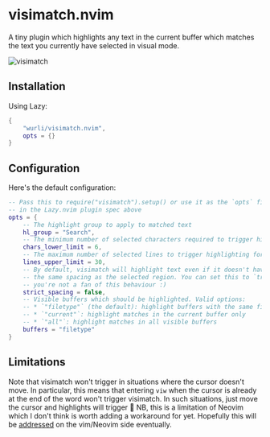 # visimatch.nvim

A tiny plugin which highlights any text in the current buffer which matches
the text you currently have selected in visual mode.

![visimatch](https://github.com/user-attachments/assets/c9547434-950c-4205-945d-097481baf85e)

## Installation

Using Lazy:

``` lua
{
    "wurli/visimatch.nvim",
    opts = {}
}
```

## Configuration

Here's the default configuration:

``` lua
-- Pass this to require("visimatch").setup() or use it as the `opts` field
-- in the Lazy.nvim plugin spec above
opts = {
    -- The highlight group to apply to matched text
    hl_group = "Search",
    -- The minimum number of selected characters required to trigger highlighting
    chars_lower_limit = 6,
    -- The maximum number of selected lines to trigger highlighting for
    lines_upper_limit = 30,
    -- By default, visimatch will highlight text even if it doesn't have exactly
    -- the same spacing as the selected region. You can set this to `true` if
    -- you're not a fan of this behaviour :)
    strict_spacing = false,
    -- Visible buffers which should be highlighted. Valid options:
    -- * `"filetype"` (the default): highlight buffers with the same filetype
    -- * `"current"`: highlight matches in the current buffer only
    -- * `"all"`: highlight matches in all visible buffers
    buffers = "filetype"
}
```

## Limitations

Note that visimatch won't trigger in situations where the cursor doesn't move.
In particular, this means that entering `viw` when the cursor is already at the
end of the word won't trigger visimatch. In such situations, just move the
cursor and highlights will trigger 💫 NB, this is a limitation of Neovim which I
don't think is worth adding a workaround for yet. Hopefully this will be
[addressed](https://github.com/neovim/neovim/issues/19708) on the vim/Neovim
side eventually.

